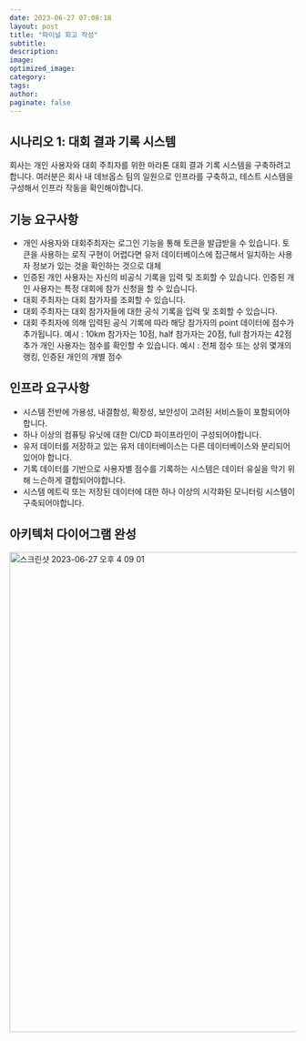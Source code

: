 ```yaml
---
date: 2023-06-27 07:08:18
layout: post
title: "파이널 회고 작성"
subtitle:
description:
image:
optimized_image:
category:
tags:
author:
paginate: false
---
```


## 시나리오 1: 대회 결과 기록 시스템
회사는 개인 사용자와 대회 주최자를 위한 마라톤 대회 결과 기록 시스템을 구축하려고 합니다.
여러분은 회사 내 데브옵스 팀의 일원으로 인프라를 구축하고, 테스트 시스템을 구성해서 인프라 작동을 확인해야합니다.

## 기능 요구사항
- 개인 사용자와 대회주최자는 로그인 기능을 통해 토큰을 발급받을 수 있습니다.
토큰을 사용하는 로직 구현이 어렵다면 유저 데이터베이스에 접근해서 일치하는 사용자 정보가 있는 것을 확인하는 것으로 대체
- 인증된 개인 사용자는 자신의 비공식 기록을 입력 및 조회할 수 있습니다.
인증된 개인 사용자는 특정 대회에 참가 신청을 할 수 있습니다.
- 대회 주최자는 대회 참가자를 조회할 수 있습니다.
- 대회 주최자는 대회 참가자들에 대한 공식 기록을 입력 및 조회할 수 있습니다.
- 대회 주최자에 의해 입력된 공식 기록에 따라 해당 참가자의 point 데이터에 점수가 추가됩니다.
예시 : 10km 참가자는 10점, half 참가자는 20점, full 참가자는 42점 추가
개인 사용자는 점수를 확인할 수 있습니다.
예시 : 전체 점수 또는 상위 몇개의 랭킹, 인증된 개인의 개별 점수
## 인프라 요구사항
- 시스템 전반에 가용성, 내결함성, 확장성, 보안성이 고려된 서비스들이 포함되어야 합니다.
- 하나 이상의 컴퓨팅 유닛에 대한 CI/CD 파이프라인이 구성되어야합니다.
- 유저 데이터를 저장하고 있는 유저 데이터베이스는 다른 데이터베이스와 분리되어있어야 합니다.
- 기록 데이터를 기반으로 사용자별 점수를 기록하는 시스템은 데이터 유실을 막기 위해 느슨하게 결합되어야합니다.
- 시스템 메트릭 또는 저장된 데이터에 대한 하나 이상의 시각화된 모니터링 시스템이 구축되어야합니다.

## 아키텍처 다이어그램 완성
<img width="844" alt="스크린샷 2023-06-27 오후 4 09 01" src="https://github.com/leesanghoon94/leesanghoon94.github.io/assets/127801771/74bdf20c-b6c0-4173-a988-e2236366d567">
